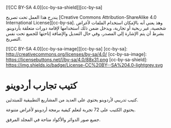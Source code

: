[![CC BY-SA 4.0][cc-by-sa-shield]][cc-by-sa]

يندرج هذا العمل تحت تصريح
[Creative Commons Attribution-ShareAlike 4.0 International License][cc-by-sa].
وهذ يعني أنه بالإمكان استخدام الملفات لأغراض شخصية، غير ربحية أو تجارية، ويدخل ضمن ذلك استخدامها لإقامة دورات متعلقة بأردوينو. بشرط أن يتم الإشارة إلى المصدر، وفي حال التعديل والإضافة إتاحتها للجميع تحت نفس التصريح.

[![CC BY-SA 4.0][cc-by-sa-image]][cc-by-sa]
[cc-by-sa]: http://creativecommons.org/licenses/by-sa/4.0/
[cc-by-sa-image]: https://licensebuttons.net/l/by-sa/4.0/88x31.png
[cc-by-sa-shield]: https://img.shields.io/badge/License-CC%20BY--SA%204.0-lightgrey.svg


# كتيب تجارب أردوينو
كتيب تدريبي لأردوينو يحتوي على العديد من المشاريع التطبيقية للمبتدئين.

يحتوي الكتيب على 72 تجربة لتعلم كيفية برمجة أردوينو لأغراض متنوعة.

جميع صور الدوائر والأكواد متاحة في المجلد المرفق.

